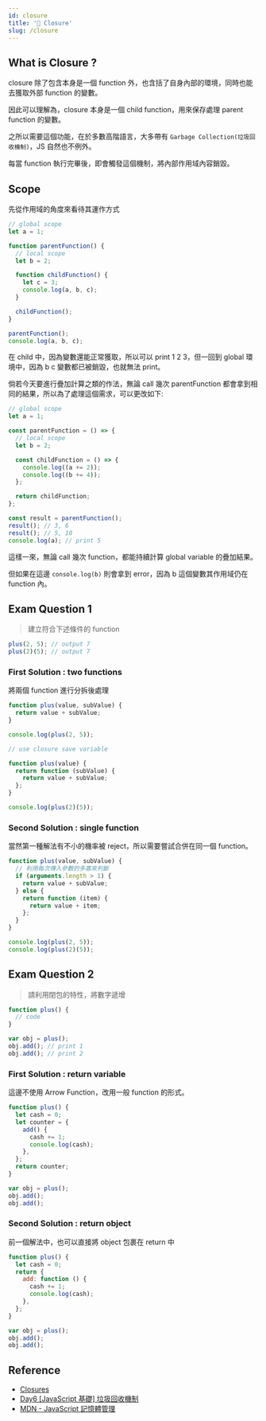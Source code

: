 ```yaml
---
id: closure
title: '📜 Closure'
slug: /closure
---
```


## What is Closure ?

closure 除了包含本身是一個 function 外，也含括了自身內部的環境，同時也能去獲取外部 function 的變數。

因此可以理解為，closure 本身是一個 child function，用來保存處理 parent function 的變數。

之所以需要這個功能，在於多數高階語言，大多帶有 `Garbage Collection(垃圾回收機制)`，JS 自然也不例外。

每當 function 執行完畢後，即會觸發這個機制，將內部作用域內容銷毀。

## Scope

先從作用域的角度來看待其運作方式

```javascript
// global scope
let a = 1;

function parentFunction() {
  // local scope
  let b = 2;

  function childFunction() {
    let c = 3;
    console.log(a, b, c);
  }

  childFunction();
}

parentFunction();
console.log(a, b, c);
```

在 child 中，因為變數還能正常獲取，所以可以 print 1 2 3，但一回到 global 環境中，因為 b c 變數都已被銷毀，也就無法 print。

倘若今天要進行疊加計算之類的作法，無論 call 幾次 parentFunction 都會拿到相同的結果，所以為了處理這個需求，可以更改如下:

```javascript
// global scope
let a = 1;

const parentFunction = () => {
  // local scope
  let b = 2;

  const childFunction = () => {
    console.log((a += 2));
    console.log((b += 4));
  };

  return childFunction;
};

const result = parentFunction();
result(); // 3, 6
result(); // 5, 10
console.log(a); // print 5
```

這樣一來，無論 call 幾次 function，都能持續計算 global variable 的疊加結果。

但如果在這邊 `console.log(b)` 則會拿到 error，因為 b 這個變數其作用域仍在 function 內。

## Exam Question 1

> 建立符合下述條件的 function

```javascript
plus(2, 5); // output 7
plus(2)(5); // output 7
```

### First Solution : two functions

將兩個 function 進行分拆後處理

```javascript
function plus(value, subValue) {
  return value + subValue;
}

console.log(plus(2, 5));
```

```javascript
// use closure save variable

function plus(value) {
  return function (subValue) {
    return value + subValue;
  };
}

console.log(plus(2)(5));
```

### Second Solution : single function

當然第一種解法有不小的機率被 reject，所以需要嘗試合併在同一個 function。

```javascript
function plus(value, subValue) {
  // 利用每次傳入參數的多寡來判斷
  if (arguments.length > 1) {
    return value + subValue;
  } else {
    return function (item) {
      return value + item;
    };
  }
}

console.log(plus(2, 5));
console.log(plus(2)(5));
```

## Exam Question 2

> 請利用閉包的特性，將數字遞增

```javascript
function plus() {
  // code
}

var obj = plus();
obj.add(); // print 1
obj.add(); // print 2
```

### First Solution : return variable

這邊不使用 Arrow Function，改用一般 function 的形式。

```javascript
function plus() {
  let cash = 0;
  let counter = {
    add() {
      cash += 1;
      console.log(cash);
    },
  };
  return counter;
}

var obj = plus();
obj.add();
obj.add();
```

### Second Solution : return object

前一個解法中，也可以直接將 object 包裹在 return 中

```javascript
function plus() {
  let cash = 0;
  return {
    add: function () {
      cash += 1;
      console.log(cash);
    },
  };
}

var obj = plus();
obj.add();
obj.add();
```

## Reference

- [Closures](https://developer.mozilla.org/zh-TW/docs/Web/JavaScript/Closures)
- [Day6 [JavaScript 基礎] 垃圾回收機制](https://ithelp.ithome.com.tw/articles/10214185)
- [MDN - JavaScript 記憶體管理](https://developer.mozilla.org/en-US/docs/Web/JavaScript/Memory_Management)
